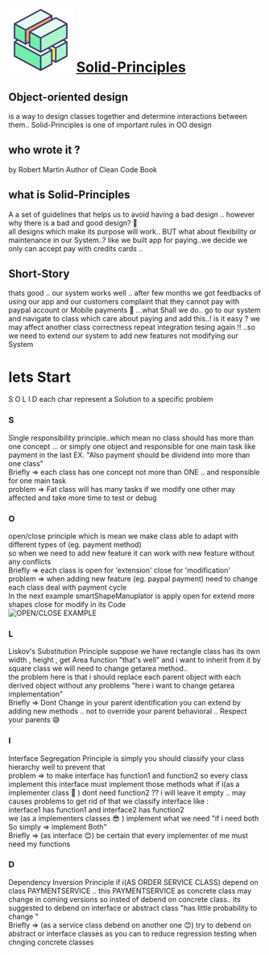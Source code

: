 

# ![me](4791290.png)        [Solid-Principles](https://en.wikipedia.org/wiki/SOLID)

## Object-oriented design 
is a way to design classes together and determine interactions  between them..
Solid-Principles is one of important rules in OO design 
## who wrote it ?
by Robert Martin Author of Clean Code Book
## what is Solid-Principles 
A a set of guidelines that helps us to avoid having a bad design .. however why there is a bad and good design? 🤨
<br />all designs which make its purpose will work.. BUT what about flexibility or maintenance in our System..?
like we built app for paying..we decide we only can accept pay with credits cards ..
## Short-Story
thats good .. our system works well .. after few months we got feedbacks of using our app and our customers 
complaint that they cannot pay with paypal account or Mobile payments 🥺 ...what Shall we do..
go to our system and navigate to class which care about paying and add this..! is it easy ?
we may affect another class correctness repeat integration tesing again !! ..so we need to extend our system to add new features not modifying our System
# lets Start
 S O L I D each char represent a Solution to a specific problem
### S
Single responsibility principle..which mean no class should has more than one  concept ... or simply one object and responsible for one main task like payment in the last EX. "Also payment should be dividend into more than one class"
 <br />Briefly => each class has one concept not more than ONE .. and responsible for one main task
 <br />problem => Fat class will has many tasks if we modify one other may affected and take more time to test or debug
### O
open/close principle which is mean we make class able to adapt with different types of (eg. payment method)
 <br /> so when we need to add new feature it can work with new feature without any conflicts 
 <br />Briefly => each class is open for 'extension' close for 'modification' 
 <br />problem => when adding new feature (eg. paypal payment)  need to change each class deal with payment cycle 
 <br /> In the next example smartShapeManuplator is apply open for extend more shapes close for modify in its Code  
 ![OPEN/CLOSE EXAMPLE](https://player.slideplayer.com/15/4573787/data/images/img8.png)
 ### L
 Liskov's Substitution Principle 
 suppose we have rectangle class has its own width , height , get Area function "that's well"
 and i want to inherit from it by square class we will need to change getarea method..
 <br />the problem here is that  i should replace each parent object  with each derived object without any problems "here i want to change getarea implementation"
 <br />Briefly => Dont Change in your parent identification you can extend by adding new methods .. 
  not to override your parent behavioral .. Respect your parents 😅
  ### I
  Interface Segregation Principle is simply you should classify your class hierarchy well to prevent that
  <br /> problem => to make interface has function1 and function2 so every class implement this interface must implement those methods
  what if i(as a implementer class 🧐 ) dont need function2 ?? i will leave it empty .. may causes problems 
  to get rid of that we classify interface like :
  <br />interface1 has function1 and interface2 has function2  
  we (as a implementers classes 😎 ) implement what we need "if i need both So simply => implement Both"
   <br />Briefly => (as interface 😊) be certain that every implementer of me  must need my functions
   ### D
   Dependency Inversion Principle 
   if i(AS ORDER SERVICE CLASS) depend on class PAYMENTSERVICE .. this PAYMENTSERVICE as concrete class may change in coming versions
   so insted of debend on concrete class.. its suggested to debend on interface or abstract class "has little probability to change "
   <br />Briefly => (as  a service class debend on another one 😊) try to debend on abstract or interface classes as you can to reduce regression testing when chnging concrete classes
   



 
 
